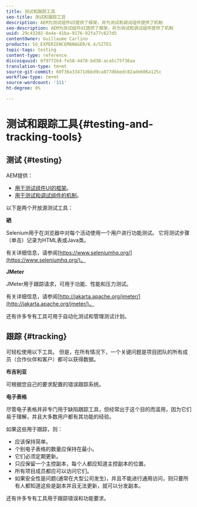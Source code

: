 ```yaml
---
title: 测试和跟踪工具
seo-title: 测试和跟踪工具
description: AEM为测试组件UI提供了框架，并为测试和调试组件提供了机制
seo-description: AEM为测试组件UI提供了框架，并为测试和调试组件提供了机制
uuid: 29c43202-0a4e-41ba-9176-92fa77c627d5
contentOwner: Guillaume Carlino
products: SG_EXPERIENCEMANAGER/6.4/SITES
topic-tags: testing
content-type: reference
discoiquuid: 0f977264-fe58-4478-bd38-aca5c75f36aa
translation-type: tm+mt
source-git-commit: 60f36a33471dbbd9ca877dbbedc82ade606a125c
workflow-type: tm+mt
source-wordcount: '311'
ht-degree: 0%

---
```



# 测试和跟踪工具{#testing-and-tracking-tools}

## 测试 {#testing}

AEM提供：

* [用于测试组件UI的框架](/help/sites-developing/hobbes.md)。
* [用于测试和调试组件的机制](/help/sites-developing/developer-mode.md)。

以下是两个开放源测试工具：

**硒**

Selenium用于在浏览器中对每个活动使用一个用户进行功能测试。 它将测试步骤（单击）记录为HTML表或Java类。

有关详细信息，请参阅[https://www.seleniumhq.org/](https://www.seleniumhq.org/)。

**JMeter**

JMeter用于跟踪请求，可用于功能、性能和压力测试。

有关详细信息，请参阅[http://jakarta.apache.org/jmeter/](http://jakarta.apache.org/jmeter/)。

还有许多专有工具可用于自动化测试和管理测试计划。

## 跟踪 {#tracking}

可轻松使用以下工具。 但是，在所有情况下，一个关键问题是项目团队的所有成员（合作伙伴和客户）都可以获得数据。

**布吉利亚**

可根据您自己的要求配置的错误跟踪系统。

**电子表格**

尽管电子表格并非专门用于缺陷跟踪工具，但经常出于这个目的而滥用，因为它们易于理解，并且大多数用户都有其功能的经验。

如果这些用于跟踪，则：

* 应该保持简单。
* 个别电子表格的数量应保持在最小。
* 它们必须定期更新。
* 只应保留一个主控副本，每个人都应知道主控副本的位置。
* 所有项目成员都应可以访问它们。
* 如果安全性是问题(通常在大型公司发生)，并且不能进行通用访问，则只要所有人都知道这些是副本并且无法更新，就可以分发副本。

还有许多专有工具用于跟踪错误和功能要求。
